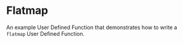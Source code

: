 # Flatmap

An example User Defined Function that demonstrates how to write a `flatmap` User Defined Function.
